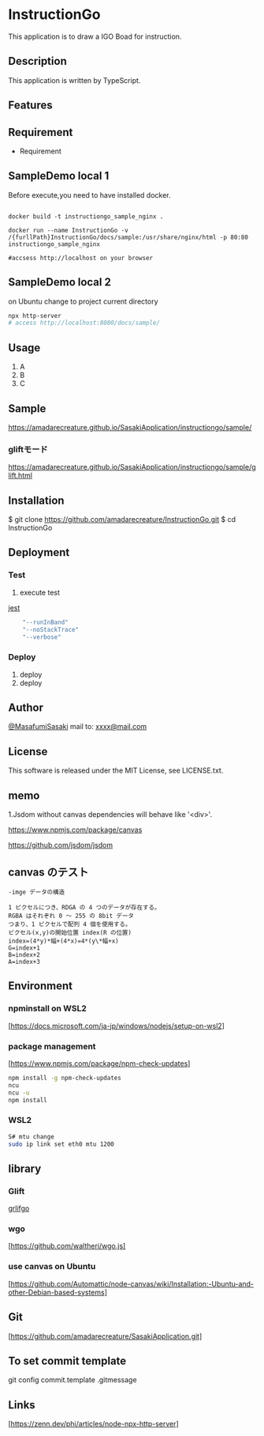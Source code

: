 # InstructionGo

This application is to draw a IGO Boad for instruction.

## Description

This application is written by TypeScript.

## Features

## Requirement

- Requirement

## SampleDemo local 1

Before execute,you need to have installed docker.

```docker

docker build -t instructiongo_sample_nginx .

docker run --name InstructionGo -v /{furllPath}InstructionGo/docs/sample:/usr/share/nginx/html -p 80:80 instructiongo_sample_nginx

#accsess http://localhost on your browser

```

## SampleDemo local 2

on Ubuntu
change to project current directory

``` bash
npx http-server
# access http://localhost:8080/docs/sample/

```

## Usage

1. A
2. B
3. C

## Sample

<https://amadarecreature.github.io/SasakiApplication/instructiongo/sample/>

### gliftモード

<https://amadarecreature.github.io/SasakiApplication/instructiongo/sample/glift.html>

## Installation

$ git clone <https://github.com/amadarecreature/InstructionGo.git>
$ cd InstructionGo

## Deployment

### Test

1. execute test

[jest](https://jestjs.io/docs/ja/cli)

``` bash
    "--runInBand"
    "--noStackTrace"
    "--verbose"
```

### Deploy

1. deploy
2. deploy

## Author

[@MasafumiSasaki](https://twitter.com/)
mail to: xxxx@mail.com

## License

This software is released under the MIT License, see LICENSE.txt.

## memo

1.Jsdom without canvas dependencies will behave like '\<div\>'.

<https://www.npmjs.com/package/canvas>

<https://github.com/jsdom/jsdom>

## canvas のテスト

``` text
-imge データの構造

1 ピクセルにつき、RDGA の 4 つのデータが存在する。
RGBA はそれぞれ 0 ～ 255 の 8bit データ
つまり、1 ピクセルで配列 4 個を使用する。
ピクセル(x,y)の開始位置 index(R の位置)
index=(4*y)*幅+(4*x)=4*(y\*幅+x)
G=index+1
B=index+2
A=index+3

```

## Environment

### npminstall on WSL2

[https://docs.microsoft.com/ja-jp/windows/nodejs/setup-on-wsl2]

### package management

[https://www.npmjs.com/package/npm-check-updates]

``` bash
npm install -g npm-check-updates
ncu
ncu -u
npm install
```

### WSL2

``` bash
S# mtu change
sudo ip link set eth0 mtu 1200
```

## library

### Glift

[grlifgo](http://www.gliftgo.com/)

### wgo

[https://github.com/waltheri/wgo.js]

### use canvas on Ubuntu

[https://github.com/Automattic/node-canvas/wiki/Installation:-Ubuntu-and-other-Debian-based-systems]

## Git

[https://github.com/amadarecreature/SasakiApplication.git]

## To set commit template

git config commit.template .gitmessage

## Links

[https://zenn.dev/phi/articles/node-npx-http-server]
